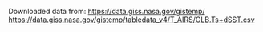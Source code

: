 Downloaded data from: 
https://data.giss.nasa.gov/gistemp/
https://data.giss.nasa.gov/gistemp/tabledata_v4/T_AIRS/GLB.Ts+dSST.csv
